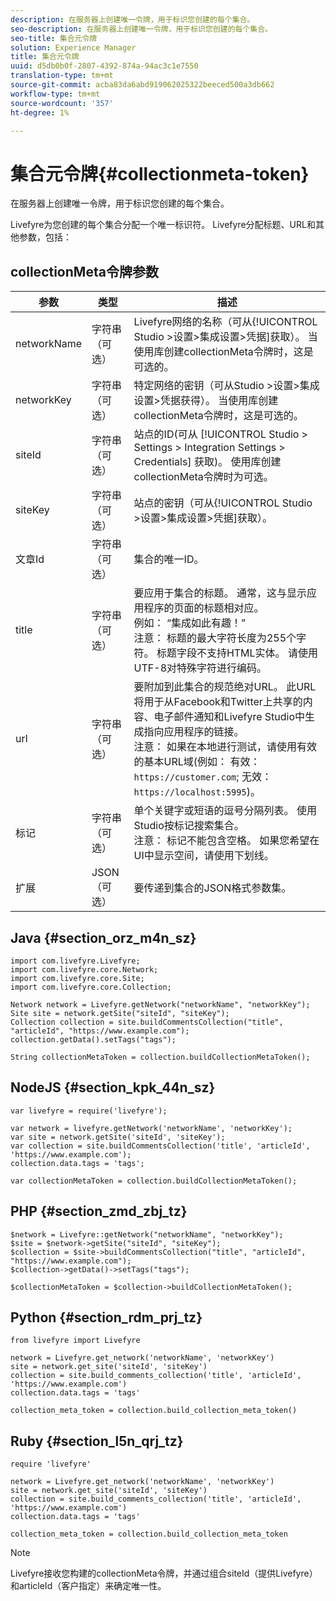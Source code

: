 ```yaml
---
description: 在服务器上创建唯一令牌，用于标识您创建的每个集合。
seo-description: 在服务器上创建唯一令牌，用于标识您创建的每个集合。
seo-title: 集合元令牌
solution: Experience Manager
title: 集合元令牌
uuid: d5db0b0f-2807-4392-874a-94ac3c1e7550
translation-type: tm+mt
source-git-commit: acba83da6abd919062025322beeced500a3db662
workflow-type: tm+mt
source-wordcount: '357'
ht-degree: 1%

---
```



# 集合元令牌{#collectionmeta-token}

在服务器上创建唯一令牌，用于标识您创建的每个集合。

Livefyre为您创建的每个集合分配一个唯一标识符。 Livefyre分配标题、URL和其他参数，包括：

## collectionMeta令牌参数

| 参数 | 类型 | 描述 |
|--- |--- |--- |
| networkName | 字符串（可选） | Livefyre网络的名称（可从{!UICONTROL Studio >设置>集成设置>凭据]获取）。 当使用库创建collectionMeta令牌时，这是可选的。 |
| networkKey | 字符串（可选） | 特定网络的密钥（可从Studio >设置>集成设置>凭据获得）。 当使用库创建collectionMeta令牌时，这是可选的。 |
| siteId | 字符串（可选） | 站点的ID(可从 [!UICONTROL Studio > Settings > Integration Settings > Credentials] 获取)。 使用库创建collectionMeta令牌时为可选。 |
| siteKey | 字符串（可选） | 站点的密钥（可从{!UICONTROL Studio >设置>集成设置>凭据]获取）。 |
| 文章Id | 字符串（可选） | 集合的唯一ID。 |
| title | 字符串（可选） | 要应用于集合的标题。 通常，这与显示应用程序的页面的标题相对应。 <br>例如： “集成如此有趣！” <br>注意：  标题的最大字符长度为255个字符。 标题字段不支持HTML实体。 请使用UTF-8对特殊字符进行编码。 |
| url | 字符串（可选） | 要附加到此集合的规范绝对URL。 此URL将用于从Facebook和Twitter上共享的内容、电子邮件通知和Livefyre Studio中生成指向应用程序的链接。 <br>注意：  如果在本地进行测试，请使用有效的基本URL域(例如： 有效： `https://customer.com`; 无效： `https://localhost:5995`)。 |
| 标记 | 字符串（可选） | 单个关键字或短语的逗号分隔列表。 使用Studio按标记搜索集合。  </br>注意：  标记不能包含空格。 如果您希望在UI中显示空间，请使用下划线。 |
| 扩展 | JSON（可选） | 要传递到集合的JSON格式参数集。 |

## Java {#section_orz_m4n_sz}

```
import com.livefyre.Livefyre; 
import com.livefyre.core.Network; 
import com.livefyre.core.Site; 
import com.livefyre.core.Collection; 
  
Network network = Livefyre.getNetwork("networkName", "networkKey"); 
Site site = network.getSite("siteId", "siteKey"); 
Collection collection = site.buildCommentsCollection("title", "articleId", "https://www.example.com"); 
collection.getData().setTags("tags"); 
  
String collectionMetaToken = collection.buildCollectionMetaToken();
```

## NodeJS {#section_kpk_44n_sz}

```
var livefyre = require('livefyre'); 
  
var network = livefyre.getNetwork('networkName', 'networkKey'); 
var site = network.getSite('siteId', 'siteKey'); 
var collection = site.buildCommentsCollection('title', 'articleId', 'https://www.example.com'); 
collection.data.tags = 'tags'; 
  
var collectionMetaToken = collection.buildCollectionMetaToken(); 
```

## PHP {#section_zmd_zbj_tz}

```
$network = Livefyre::getNetwork("networkName", "networkKey"); 
$site = $network->getSite("siteId", "siteKey"); 
$collection = $site->buildCommentsCollection("title", "articleId", "https://www.example.com"); 
$collection->getData()->setTags("tags"); 
  
$collectionMetaToken = $collection->buildCollectionMetaToken();
```

## Python {#section_rdm_prj_tz}

```
from livefyre import Livefyre 
  
network = Livefyre.get_network('networkName', 'networkKey') 
site = network.get_site('siteId', 'siteKey') 
collection = site.build_comments_collection('title', 'articleId', 'https://www.example.com') 
collection.data.tags = 'tags' 
  
collection_meta_token = collection.build_collection_meta_token()
```

## Ruby {#section_l5n_qrj_tz}

```
require 'livefyre' 
  
network = Livefyre.get_network('networkName', 'networkKey') 
site = network.get_site('siteId', 'siteKey') 
collection = site.build_comments_collection('title', 'articleId', 'https://www.example.com') 
collection.data.tags = 'tags' 
  
collection_meta_token = collection.build_collection_meta_token 
```

>[!NOTE]
>
>Livefyre接收您构建的collectionMeta令牌，并通过组合siteId（提供Livefyre）和articleId（客户指定）来确定唯一性。
